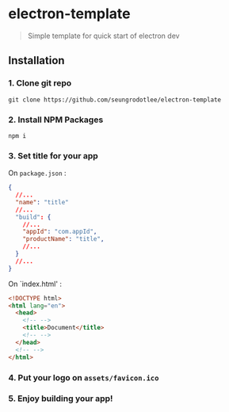 # electron-template

> Simple template for quick start of electron dev

## Installation

### 1. Clone git repo

```
git clone https://github.com/seungrodotlee/electron-template
```

### 2. Install NPM Packages

```
npm i
```

### 3. Set title for your app

On `package.json` :

```json
{
  //...
  "name": "title"
  //...
  "build": {
    //...
    "appId": "com.appId",
    "productName": "title",
    //...
  }
  //...
}
```

On `index.html' :

```html
<!DOCTYPE html>
<html lang="en">
  <head>
    <!-- -->
    <title>Document</title>
    <!-- -->
  </head>
  <!-- -->
</html>
```

### 4. Put your logo on `assets/favicon.ico`

### 5. Enjoy building your app!
